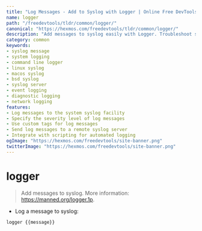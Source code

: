```yaml
---
title: "Log Messages - Add to Syslog with Logger | Online Free DevTools by Hexmos"
name: logger
path: "/freedevtools/tldr/common/logger/"
canonical: "https://hexmos.com/freedevtools/tldr/common/logger/"
description: "Add messages to syslog easily with Logger. Troubleshoot system issues and monitor application behavior effectively. Free online tool, no registration required."
category: common
keywords:
- syslog message
- system logging
- command line logger
- linux syslog
- macos syslog
- bsd syslog
- syslog server
- event logging
- diagnostic logging
- network logging
features:
- Log messages to the system syslog facility
- Specify the severity level of log messages
- Use custom tags for log messages
- Send log messages to a remote syslog server
- Integrate with scripting for automated logging
ogImage: "https://hexmos.com/freedevtools/site-banner.png"
twitterImage: "https://hexmos.com/freedevtools/site-banner.png"
---
```


# logger

> Add messages to syslog.
> More information: <https://manned.org/logger.1p>.

- Log a message to syslog:

`logger {{message}}`
